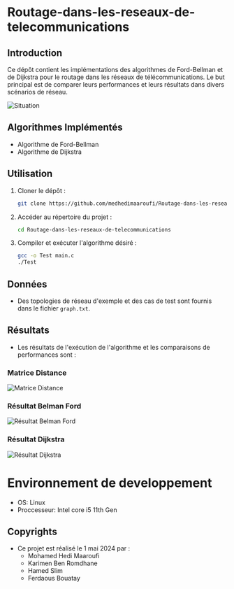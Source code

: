 # Routage-dans-les-reseaux-de-telecommunications

## Introduction
Ce dépôt contient les implémentations des algorithmes de Ford-Bellman et de Dijkstra pour le routage dans les réseaux de télécommunications. Le but principal est de comparer leurs performances et leurs résultats dans divers scénarios de réseau.

![Situation](https://github.com/medhedimaaroufi/Routage-dans-les-reseaux-de-telecommunications/blob/main/situation.png)

## Algorithmes Implémentés
- Algorithme de Ford-Bellman
- Algorithme de Dijkstra

## Utilisation
1. Cloner le dépôt :
    ```bash
    git clone https://github.com/medhedimaaroufi/Routage-dans-les-reseaux-de-telecommunications.git
2. Accéder au répertoire du projet :
    ```bash
    cd Routage-dans-les-reseaux-de-telecommunications
3. Compiler et exécuter l'algorithme désiré :
    ```bash
    gcc -o Test main.c
    ./Test

## Données
- Des topologies de réseau d'exemple et des cas de test sont fournis dans le fichier `graph.txt`.

## Résultats
- Les résultats de l'exécution de l'algorithme et les comparaisons de performances sont :
### Matrice Distance

![Matrice Distance](https://github.com/medhedimaaroufi/Routage-dans-les-reseaux-de-telecommunications/blob/main/MatriceDistance.png)

### Résultat Belman Ford

![Résultat Belman Ford](https://github.com/medhedimaaroufi/Routage-dans-les-reseaux-de-telecommunications/blob/main/ResultatBelmanFord.png)

### Résultat Dijkstra

![Résultat Dijkstra](https://github.com/medhedimaaroufi/Routage-dans-les-reseaux-de-telecommunications/blob/main/ResultatDijkstra.png)

# Environnement de developpement
- OS: Linux
- Proccesseur: Intel core i5 11th Gen

## Copyrights
- Ce projet est réalisé le 1 mai 2024 par :
    - Mohamed Hedi Maaroufi
    - Karimen Ben Romdhane
    - Hamed Slim
    - Ferdaous Bouatay
